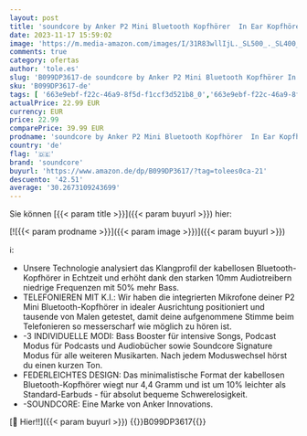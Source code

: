 ```yaml
---
layout: post
title: 'soundcore by Anker P2 Mini Bluetooth Kopfhörer  In Ear Kopfhörer mit 10mm Audiotreiber  intensiver Bass  EQ  Bluetooth 5.2  32 Std Akku  Aufladen mit USB-C  minimalistisches Design Nachtschwarz '
date: 2023-11-17 15:59:02
image: 'https://m.media-amazon.com/images/I/31R83wllIjL._SL500_._SL400_.jpg'
comments: true
category: ofertas
author: 'tole.es'
slug: 'B099DP3617-de soundcore by Anker P2 Mini Bluetooth Kopfhörer In Ear...'
sku: 'B099DP3617-de'
tags: [ '663e9ebf-f22c-46a9-8f5d-f1ccf3d521b8_0','663e9ebf-f22c-46a9-8f5d-f1ccf3d521b8_401','663e9ebf-f22c-46a9-8f5d-f1ccf3d521b8_4501','Arborist Merchandising Root','Bluetooth-Kopfhörer','Direct Mail Promotion','Elektronik & Foto','Geschenkefinder für Unternehmen','Headsets und Lautsprecher','Kopfhörer','Kopfhörer & Zubehör','Kunden-Favoriten: Home Entertainment','Kunden-Favoriten: Technische Produkte','Self Service','Special Features Stores','Stores','e26659c6-d1cd-45cb-800b-2f9b432b8572_0','e26659c6-d1cd-45cb-800b-2f9b432b8572_1401','e26659c6-d1cd-45cb-800b-2f9b432b8572_901','soundcore','🇩🇪', ]
actualPrice: 22.99 EUR
currency: EUR
price: 22.99
comparePrice: 39.99 EUR
prodname: 'soundcore by Anker P2 Mini Bluetooth Kopfhörer  In Ear Kopfhörer mit 10mm Audiotreiber  intensiver Bass  EQ  Bluetooth 5.2  32 Std Akku  Aufladen mit USB-C  minimalistisches Design Nachtschwarz '
country: 'de'
flag: '🇩🇪'
brand: 'soundcore'
buyurl: 'https://www.amazon.de/dp/B099DP3617/?tag=tolees0ca-21'
descuento: '42.51'
average: '30.2673109243699'
---
```


Sie können [{{< param title >}}]({{< param buyurl >}}) hier:

[![{{< param prodname >}}]({{< param image >}})]({{< param buyurl >}})

ℹ️:

- Unsere Technologie analysiert das Klangprofil der kabellosen Bluetooth-Kopfhörer in Echtzeit und erhöht dank den starken 10mm Audiotreibern niedrige Frequenzen mit 50% mehr Bass.
- TELEFONIEREN MIT K.I.: Wir haben die integrierten Mikrofone deiner P2 Mini Bluetooth-Kopfhörer in idealer Ausrichtung positioniert und tausende von Malen getestet, damit deine aufgenommene Stimme beim Telefonieren so messerscharf wie möglich zu hören ist.
- -3 INDIVIDUELLE MODI: Bass Booster für intensive Songs, Podcast Modus für Podcasts und Audiobücher sowie Soundcore Signature Modus für alle weiteren Musikarten. Nach jedem Moduswechsel hörst du einen kurzen Ton.
- FEDERLEICHTES DESIGN: Das minimalistische Format der kabellosen Bluetooth-Kopfhörer wiegt nur 4,4 Gramm und ist um 10% leichter als Standard-Earbuds - für absolut bequeme Schwerelosigkeit.
- -SOUNDCORE: Eine Marke von Anker Innovations.

[🛒 Hier!!]({{< param buyurl >}})
{{<world>}}B099DP3617{{</world>}}
